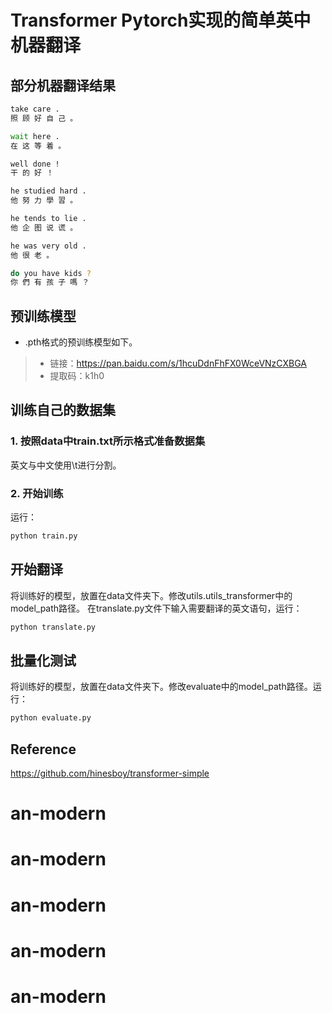 # Transformer   Pytorch实现的简单英中机器翻译
## 部分机器翻译结果
``` bash
take care . 
照 顾 好 自 己 。

wait here . 
在 这 等 着 。

well done !
干 的 好 ！

he studied hard . 
他 努 力 學 習 。

he tends to lie . 
他 企 图 说 谎 。

he was very old . 
他 很 老 。

do you have kids ? 
你 們 有 孩 子 嗎 ？
```
## 预训练模型
+ .pth格式的预训练模型如下。<br>
>- 链接：https://pan.baidu.com/s/1hcuDdnFhFX0WceVNzCXBGA
>- 提取码：k1h0

## 训练自己的数据集
### 1. 按照data中train.txt所示格式准备数据集
英文与中文使用\t进行分割。
### 2. 开始训练
运行：
``` bash
python train.py
```
## 开始翻译
将训练好的模型，放置在data文件夹下。修改utils.utils_transformer中的model_path路径。
在translate.py文件下输入需要翻译的英文语句，运行：
``` bash
python translate.py
```

## 批量化测试
将训练好的模型，放置在data文件夹下。修改evaluate中的model_path路径。运行：
``` bash
python evaluate.py
```

## Reference
https://github.com/hinesboy/transformer-simple
# an-modern
# an-modern
# an-modern
# an-modern
# an-modern
